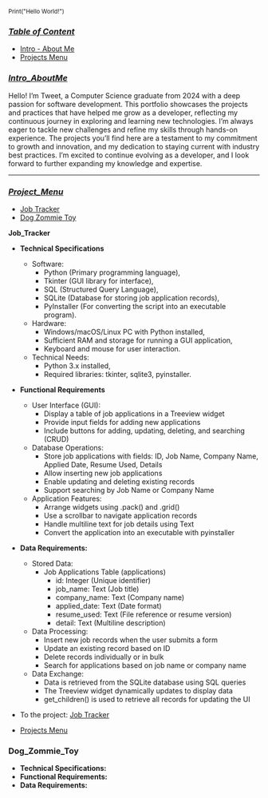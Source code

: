  <sup></sup><sub>Print("Hello World!")</sub>

### <ins>***Table of Content***</ins>
   - [Intro - About Me](#Intro_AboutMe)
   - [Projects Menu](#Project_Menu)


### <ins>***Intro_AboutMe***</ins>
  Hello! I’m Tweet, a Computer Science graduate from 2024 with a deep passion for software development. This portfolio showcases the projects and practices that have helped me grow as a developer, reflecting my continuous journey in exploring and learning new technologies. I’m always eager to tackle new challenges and refine my skills through hands-on experience. The projects you’ll find here are a testament to my commitment to growth and innovation, and my dedication to staying current with industry best practices. I’m excited to continue evolving as a developer, and I look forward to further expanding my knowledge and expertise.

  
  --------------------------------------------------------------------------------------------------------------------------------------------------------------------------------------------------------------

### <ins>***Project_Menu***</ins>
* [Job Tracker](#Job_Tracker)
* [Dog Zommie Toy](#Dog_Zommie_Toy)


**Job_Tracker**
* **Technical Specifications**
  - Software:
    - Python (Primary programming language),
    - Tkinter (GUI library for interface),
    - SQL (Structured Query Language),
    - SQLite (Database for storing job application records),
    - PyInstaller (For converting the script into an executable program).
  - Hardware:
    - Windows/macOS/Linux PC with Python installed,
    - Sufficient RAM and storage for running a GUI application,
    - Keyboard and mouse for user interaction.
  - Technical Needs:
    - Python 3.x installed,
    - Required libraries: tkinter, sqlite3, pyinstaller.

* **Functional Requirements**
  - User Interface (GUI):
    - Display a table of job applications in a Treeview widget
    - Provide input fields for adding new applications
    - Include buttons for adding, updating, deleting, and searching (CRUD)
  - Database Operations:
    - Store job applications with fields: ID, Job Name, Company Name, Applied Date, Resume Used, Details
    - Allow inserting new job applications
    - Enable updating and deleting existing records
    - Support searching by Job Name or Company Name
  - Application Features:
    - Arrange widgets using .pack() and .grid()
    - Use a scrollbar to navigate application records
    - Handle multiline text for job details using Text
    - Convert the application into an executable with pyinstaller


* **Data Requirements:**
  - Stored Data:
    - Job Applications Table (applications)
      - id: Integer (Unique identifier)
      - job_name: Text (Job title)
      - company_name: Text (Company name)
      - applied_date: Text (Date format)
      - resume_used: Text (File reference or resume version)
      - detail: Text (Multiline description)
  - Data Processing:
    - Insert new job records when the user submits a form
    - Update an existing record based on ID
    - Delete records individually or in bulk
    - Search for applications based on job name or company name
  - Data Exchange:
    - Data is retrieved from the SQLite database using SQL queries
    - The Treeview widget dynamically updates to display data
    - get_children() is used to retrieve all records for updating the UI
      
* To the project: [Job Tracker](https://github.com/TweetTran/Tweet_Projects/tree/main/Job%20Tracker%20Project)
* [Projects Menu](#Project_Menu)

### **Dog_Zommie_Toy**
* **Technical Specifications:**
* **Functional Requirements:**
* **Data Requirements:**
